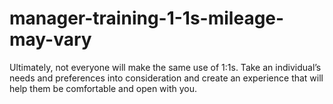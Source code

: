 # manager-training-1-1s-mileage-may-vary

Ultimately, not everyone will make the same use of 1:1s. Take an individual’s needs and preferences into consideration and create an experience that will help them be comfortable and open with you. 


